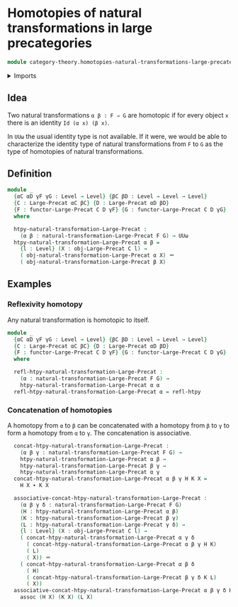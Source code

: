 # Homotopies of natural transformations in large precategories

```agda
module category-theory.homotopies-natural-transformations-large-precategories where
```

<details><summary>Imports</summary>

```agda
open import category-theory.functors-large-precategories
open import category-theory.large-precategories
open import category-theory.natural-transformations-large-precategories

open import foundation.homotopies
open import foundation.identity-types
open import foundation.universe-levels
```

</details>

## Idea

Two natural transformations `α β : F ⇒ G` are homotopic if for every object `x`
there is an identity `Id (α x) (β x)`.

In `UUω` the usual identity type is not available. If it were, we would be able
to characterize the identity type of natural transformations from `F` to `G` as
the type of homotopies of natural transformations.

## Definition

```agda
module _
  {αC αD γF γG : Level → Level} {βC βD : Level → Level → Level}
  {C : Large-Precat αC βC} {D : Large-Precat αD βD}
  {F : functor-Large-Precat C D γF} {G : functor-Large-Precat C D γG}
  where

  htpy-natural-transformation-Large-Precat :
    (α β : natural-transformation-Large-Precat F G) → UUω
  htpy-natural-transformation-Large-Precat α β =
    {l : Level} (X : obj-Large-Precat C l) →
    ( obj-natural-transformation-Large-Precat α X) ＝
    ( obj-natural-transformation-Large-Precat β X)
```

## Examples

### Reflexivity homotopy

Any natural transformation is homotopic to itself.

```agda
module _
  {αC αD γF γG : Level → Level} {βC βD : Level → Level → Level}
  {C : Large-Precat αC βC} {D : Large-Precat αD βD}
  {F : functor-Large-Precat C D γF} {G : functor-Large-Precat C D γG}
  where

  refl-htpy-natural-transformation-Large-Precat :
    (α : natural-transformation-Large-Precat F G) →
    htpy-natural-transformation-Large-Precat α α
  refl-htpy-natural-transformation-Large-Precat α = refl-htpy
```

### Concatenation of homotopies

A homotopy from `α` to `β` can be concatenated with a homotopy from `β` to `γ`
to form a homotopy from `α` to `γ`. The concatenation is associative.

```agda
  concat-htpy-natural-transformation-Large-Precat :
    (α β γ : natural-transformation-Large-Precat F G) →
    htpy-natural-transformation-Large-Precat α β →
    htpy-natural-transformation-Large-Precat β γ →
    htpy-natural-transformation-Large-Precat α γ
  concat-htpy-natural-transformation-Large-Precat α β γ H K X =
    H X ∙ K X

  associative-concat-htpy-natural-transformation-Large-Precat :
    (α β γ δ : natural-transformation-Large-Precat F G)
    (H : htpy-natural-transformation-Large-Precat α β)
    (K : htpy-natural-transformation-Large-Precat β γ)
    (L : htpy-natural-transformation-Large-Precat γ δ) →
    {l : Level} (X : obj-Large-Precat C l) →
    ( concat-htpy-natural-transformation-Large-Precat α γ δ
      ( concat-htpy-natural-transformation-Large-Precat α β γ H K)
      ( L)
      ( X)) ＝
    ( concat-htpy-natural-transformation-Large-Precat α β δ
      ( H)
      ( concat-htpy-natural-transformation-Large-Precat β γ δ K L)
      ( X))
  associative-concat-htpy-natural-transformation-Large-Precat α β γ δ H K L X =
    assoc (H X) (K X) (L X)
```
